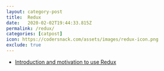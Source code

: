 ```yaml
---
layout: category-post
title:  Redux
date:   2020-02-02T19:44:33.815Z
permalink: /redux/
categories: [catpost]
icon: https://codersnack.com/assets/images/redux-icon.png
exclude: true
---
```

 * [Introduction and motivation to use Redux](/redux-introduction/) 
